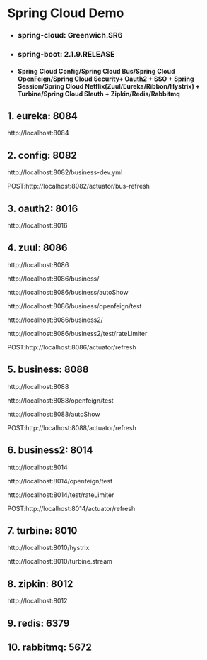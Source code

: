 # Spring Cloud Demo
- ### spring-cloud: Greenwich.SR6
- ### spring-boot: 2.1.9.RELEASE
- #### Spring Cloud Config/Spring Cloud Bus/Spring Cloud OpenFeign/Spring Cloud Security+ Oauth2 + SSO + Spring Session/Spring Cloud Netflix(Zuul/Eureka/Ribbon/Hystrix) + Turbine/Spring Cloud Sleuth + Zipkin/Redis/Rabbitmq

## 1. eureka:      8084

http://localhost:8084

## 2. config:      8082

http://localhost:8082/business-dev.yml

POST:http://localhost:8082/actuator/bus-refresh

## 3. oauth2:      8016   

http://localhost:8016

## 4. zuul:     8086

http://localhost:8086

http://localhost:8086/business/

http://localhost:8086/business/autoShow

http://localhost:8086/business/openfeign/test

http://localhost:8086/business2/

http://localhost:8086/business2/test/rateLimiter

POST:http://localhost:8086/actuator/refresh

## 5. business:    8088

http://localhost:8088

http://localhost:8088/openfeign/test

http://localhost:8088/autoShow

POST:http://localhost:8088/actuator/refresh

## 6. business2:   8014

http://localhost:8014

http://localhost:8014/openfeign/test

http://localhost:8014/test/rateLimiter

POST:http://localhost:8014/actuator/refresh

## 7. turbine:     8010

http://localhost:8010/hystrix

http://localhost:8010/turbine.stream

## 8. zipkin:         8012

http://localhost:8012

## 9. redis:         6379

## 10. rabbitmq:         5672
